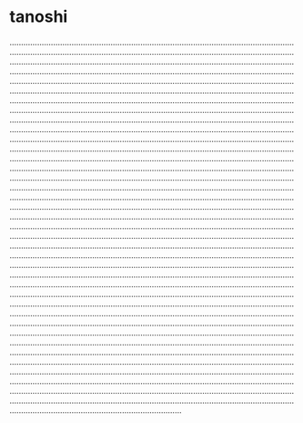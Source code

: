 # tanoshi
...................................................................................................................................................................................................................................................................................................................................................................................................................................................................................................................................................................................................................................................................................................................................................................................................................................................................................................................................................................................................................................................................................................................................................................................................................................................................................................................................................................................................................................................................................................................................................................................................................................................................................................................................................................................................................................................................................................................................................................................................................................................................................................................................................................................................................................................................................................................................................................................................................................................................................................................................................................................................................................................................................................................................................................................................................................................................................................................................................................................................................................................................................................................................................................................................................................................................................................................................................................................................................................................................................................................................................................................................................................................................................................................................................................................................................................................................................................................................................................................................................................................................................................................................................................................................................................................................................................................................................................................................................................................................................................................................................................................................................................................................................................................................................................................................................................................................................................................................................................................
